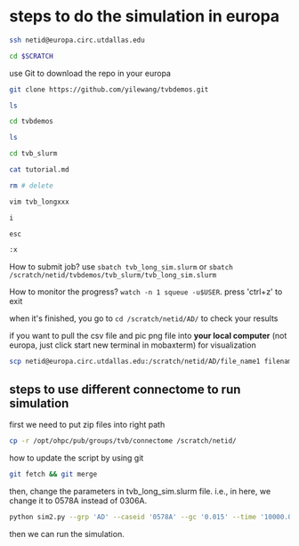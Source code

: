 # steps to do the simulation in europa

```bash
ssh netid@europa.circ.utdallas.edu

cd $SCRATCH
```


use Git to download the repo in your europa

```bash
git clone https://github.com/yilewang/tvbdemos.git

ls

cd tvbdemos

ls

cd tvb_slurm

cat tutorial.md

rm # delete

vim tvb_longxxx

i

esc 

:x

```

<!-- 
we need to use conda to create a new environment
```python
# create a conda environment
# if conda not found: 
# ml load miniconda

conda create -n tvbenv -c conda-forge python=3.8 tvb-library tvb-data pandas numpy matplotlib
```

If you want to activate the env, just `source activate tvbenv` -->

How to submit job? use `sbatch tvb_long_sim.slurm` or `sbatch /scratch/netid/tvbdemos/tvb_slurm/tvb_long_sim.slurm`

How to monitor the progress? `watch -n 1 squeue -u$USER`. press 'ctrl+z' to exit

when it's finished, you go to `cd /scratch/netid/AD/` to check your results

if you want to pull the csv file and pic png file into **your local computer** (not europa, just click start new terminal in mobaxterm) for visualization

```bash
scp netid@europa.circ.utdallas.edu:/scratch/netid/AD/file_name1 filename2 /home/Username/Desktop
```
## steps to use different connectome to run simulation




first we need to put zip files into right path

```bash
cp -r /opt/ohpc/pub/groups/tvb/connectome /scratch/netid/
```

how to update the script by using git 

```bash
git fetch && git merge
```


then, change the parameters in tvb_long_sim.slurm file. i.e., in here, we change it to 0578A instead of 0306A.
```bash
python sim2.py --grp 'AD' --caseid '0578A' --gc '0.015' --time '10000.0'
```
then we can run the simulation.

